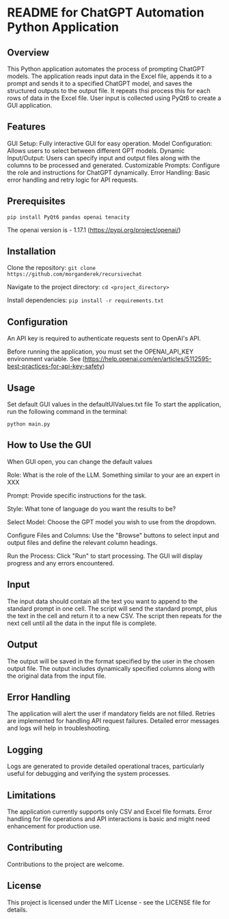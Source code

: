 # README for ChatGPT Automation Python Application
## Overview
This Python application automates the process of prompting ChatGPT models. The application reads input data in the Excel file, appends it to a prompt and sends it to a specified ChatGPT model, and saves the structured outputs to the output file. It repeats thsi process this for each rows of data in the Excel file. 
User input is collected using PyQt6 to create a GUI application.

## Features
GUI Setup: Fully interactive GUI for easy operation.
Model Configuration: Allows users to select between different GPT models.
Dynamic Input/Output: Users can specify input and output files along with the columns to be processed and generated.
Customizable Prompts: Configure the role and instructions for ChatGPT dynamically.
Error Handling: Basic error handling and retry logic for API requests.

## Prerequisites
`pip install PyQt6 pandas openai tenacity`

The openai version is - 1.17.1 (https://pypi.org/project/openai/)

## Installation
Clone the repository:
`git clone https://github.com/morganderek/recursivechat`

Navigate to the project directory:
`cd <project_directory>`

Install dependencies:
`pip install -r requirements.txt`

## Configuration
An API key is required to authenticate requests sent to OpenAI's API.

Before running the application, you must set the OPENAI_API_KEY environment variable. See (https://help.openai.com/en/articles/5112595-best-practices-for-api-key-safety)


## Usage
Set default GUI values in the defaultUIValues.txt file
To start the application, run the following command in the terminal:

`python main.py`

## How to Use the GUI
When GUI open, you can change the default values

Role: What is the role of the LLM. Something similar to your are an expert in XXX

Prompt: Provide specific instructions for the task.

Style: What tone of language do you want the results to be?

Select Model: Choose the GPT model you wish to use from the dropdown.

Configure Files and Columns: Use the "Browse" buttons to select input and output files and define the relevant column headings.

Run the Process: Click "Run" to start processing. The GUI will display progress and any errors encountered.

## Input

The input data should contain all the text you want to append to the standard prompt in one cell. The script will send the standard prompt, plus the text in the cell and return it to a new CSV. The script then repeats for the next cell until all the data in the input file is complete. 

## Output
The output will be saved in the format specified by the user in the chosen output file. The output includes dynamically specified columns along with the original data from the input file.

## Error Handling
The application will alert the user if mandatory fields are not filled.
Retries are implemented for handling API request failures.
Detailed error messages and logs will help in troubleshooting.

## Logging
Logs are generated to provide detailed operational traces, particularly useful for debugging and verifying the system processes.

## Limitations
The application currently supports only CSV and Excel file formats.
Error handling for file operations and API interactions is basic and might need enhancement for production use.

## Contributing
Contributions to the project are welcome.

## License
This project is licensed under the MIT License - see the LICENSE file for details.
